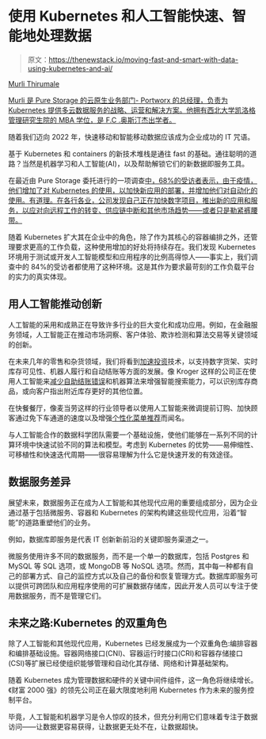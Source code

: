# 使用 Kubernetes 和人工智能快速、智能地处理数据

> 原文：<https://thenewstack.io/moving-fast-and-smart-with-data-using-kubernetes-and-ai/>

[](https://www.linkedin.com/in/murlithirumale/)

[Murli Thirumale](https://www.linkedin.com/in/murlithirumale/)

[Murli 是 Pure Storage 的云原生业务部门- Portworx 的总经理，负责为 Kubernetes 提供多云数据服务的战略、运营和解决方案。他拥有西北大学凯洛格管理研究生院的 MBA 学位，是 F.C .奥斯汀杰出学者。](https://www.linkedin.com/in/murlithirumale/)

[](https://www.linkedin.com/in/murlithirumale/)[](https://www.linkedin.com/in/murlithirumale/)

随着我们迈向 2022 年，快速移动和智能移动数据应该成为企业成功的 IT 咒语。

基于 Kubernetes 和 containers 的新技术堆栈是通往 fast 的基础。通往聪明的道路？当然是机器学习和人工智能(AI)，以及帮助解锁它们的新数据即服务工具。

在最近由 Pure Storage 委托进行的一项调查[中，68%的受访者表示，由于疫情，他们增加了对 Kubernetes 的使用，以加快新应用的部署，并增加他们对自动化的使用。有道理。在各行各业，公司发现自己正在加快数字项目，推出新的应用和服务，以应对向远程工作的转变、供应链中断和其他市场趋势——或者只是勒紧裤腰带。](https://www.purestorage.com/content/dam/pdf/en/analyst-reports/ar-portworx-pure-storage-2021-kubernetes-adoption-survey.pdf)

随着 Kubernetes 扩大其在企业中的角色，除了作为其核心的容器编排之外，还管理要求更高的工作负载，这种使用增加的好处将持续存在。我们发现 Kubernetes 环境用于测试或开发人工智能模型和应用程序的比例高得惊人——事实上，我们调查中的 84%的受访者都使用了这种环境。这是其作为要求最苛刻的工作负载平台的实力的真实体现。

## **用人工智能推动创新**

人工智能的采用和成熟正在导致许多行业的巨大变化和成功应用。例如，在金融服务领域，人工智能正在推动市场洞察、客户体验、欺诈检测和算法交易等关键领域的创新。

在未来几年的零售和杂货领域，我们将看到[加速投资](https://www.purestorage.com/resources/type-a/retail-digital-transformation-2021.html)技术，以支持数字货架、实时库存可见性、机器人履行和自动结账等方面的发展。像 Kroger 这样的公司正在使用人工智能来[减少自助结账错误](https://www.supermarketnews.com/technology/kroger-enlists-artificial-intelligence-cut-down-self-checkout-errors)和机器算法来增强智能搜索能力，可以识别库存商品，或向客户指出附近库存更好的其他位置。

在快餐餐厅，像麦当劳这样的行业领导者以使用人工智能来微调提前订购、加快顾客通过免下车通道的速度以及增强[个性化菜单推荐](https://aws.amazon.com/awsishow/road-trip/#videoRoadTrip_link)而闻名。

与人工智能合作的数据科学团队需要一个基础设施，使他们能够在一系列不同的计算环境中快速试验不同的算法和模型。考虑到 Kubernetes 的优势——易伸缩性、可移植性和快速迭代周期——很容易理解为什么它是快速开发的有效途径。

## **数据服务差异**

展望未来，数据服务正在成为人工智能和其他现代应用的重要组成部分，因为企业通过基于包括微服务、容器和 Kubernetes 的架构构建这些现代应用，沿着“智能”的道路重塑他们的业务。

例如，数据库即服务是代表 IT 创新新前沿的关键即服务渠道之一。

微服务使用许多不同的数据服务，而不是一个单一的数据库，包括 Postgres 和 MySQL 等 SQL 选项，或 MongoDB 等 NoSQL 选项。然而，其中每一种都有自己的部署方式、自己的监控方式以及自己的备份和恢复管理方式。数据库即服务可以提供可跨团队和应用程序使用的可扩展数据存储库，因此开发人员可以专注于使用数据服务，而不是管理它们。

## **未来之路:Kubernetes 的双重角色**

除了人工智能和其他现代应用，Kubernetes 已经发展成为一个双重角色:编排容器和编排基础设施。容器网络接口(CNI)、容器运行时接口(CRI)和容器存储接口(CSI)等扩展已经使组织能够管理和自动化其存储、网络和计算基础架构。

随着 Kubernetes 成为管理数据和硬件的关键中间件组件，这一角色将继续增长。《财富 2000 强》的领先公司正在最大限度地利用 Kubernetes 作为未来的服务控制平台。

毕竟，人工智能和机器学习是令人惊叹的技术，但充分利用它们意味着专注于数据访问——让数据更容易获得，让数据更无处不在，让数据超快。

<svg xmlns:xlink="http://www.w3.org/1999/xlink" viewBox="0 0 68 31" version="1.1"><title>Group</title> <desc>Created with Sketch.</desc></svg>
